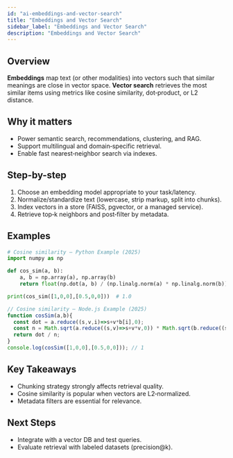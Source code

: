 ```yaml
---
id: "ai-embeddings-and-vector-search"
title: "Embeddings and Vector Search"
sidebar_label: "Embeddings and Vector Search"
description: "Embeddings and Vector Search"
---
```


## Overview

**Embeddings** map text (or other modalities) into vectors such that similar meanings are close in vector space.
**Vector search** retrieves the most similar items using metrics like cosine similarity, dot‑product, or L2 distance.
## Why it matters

- Power semantic search, recommendations, clustering, and RAG.
- Support multilingual and domain‑specific retrieval.
- Enable fast nearest‑neighbor search via indexes.
## Step-by-step

1. Choose an embedding model appropriate to your task/latency.
2. Normalize/standardize text (lowercase, strip markup, split into chunks).
3. Index vectors in a store (FAISS, pgvector, or a managed service).
4. Retrieve top‑k neighbors and post‑filter by metadata.
## Examples

```python
# Cosine similarity — Python Example (2025)
import numpy as np

def cos_sim(a, b):
    a, b = np.array(a), np.array(b)
    return float(np.dot(a, b) / (np.linalg.norm(a) * np.linalg.norm(b)))

print(cos_sim([1,0,0],[0.5,0,0]))  # 1.0
```

```js
// Cosine similarity — Node.js Example (2025)
function cosSim(a,b){
  const dot = a.reduce((s,v,i)=>s+v*b[i],0);
  const n = Math.sqrt(a.reduce((s,v)=>s+v*v,0)) * Math.sqrt(b.reduce((s,v)=>s+v*v,0));
  return dot / n;
}
console.log(cosSim([1,0,0],[0.5,0,0])); // 1
```
## Key Takeaways

- Chunking strategy strongly affects retrieval quality.
- Cosine similarity is popular when vectors are L2‑normalized.
- Metadata filters are essential for relevance.
## Next Steps

- Integrate with a vector DB and test queries.
- Evaluate retrieval with labeled datasets (precision@k).
